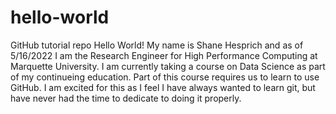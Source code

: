 # hello-world
GitHub tutorial repo
Hello World! My name is Shane Hesprich and as of 5/16/2022 I am the Research Engineer for High Performance Computing at Marquette University. I am currently taking a course on Data Science as part of my continueing education. Part of this course requires us to learn to use GitHub. I am excited for this as I feel I have always wanted to learn git, but have never had the time to dedicate to doing it properly. 
